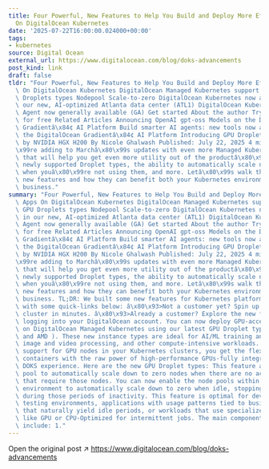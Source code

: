```yaml
---
title: Four Powerful, New Features to Help You Build and Deploy More Efficient Apps
  On DigitalOcean Kubernetes
date: '2025-07-22T16:00:00.024000+00:00'
tags:
- kubernetes
source: Digital Ocean
external_url: https://www.digitalocean.com/blog/doks-advancements
post_kind: link
draft: false
tldr: "Four Powerful, New Features to Help You Build and Deploy More Efficient Apps\
  \ On DigitalOcean Kubernetes DigitalOcean Managed Kubernetes support for new GPU\
  \ Droplets types Nodepool Scale-to-zero DigitalOcean Kubernetes now available in\
  \ our new, AI-optimized Atlanta data center (ATL1) DigitalOcean Kubernetes Routing\
  \ Agent now generally available (GA) Get started About the author Try DigitalOcean\
  \ for free Related Articles Announcing OpenAI gpt-oss Models on the DigitalOcean\
  \ Gradientâ\x84¢ AI Platform Build smarter AI agents: new tools now available for\
  \ the DigitalOcean Gradientâ\x84¢ AI Platform Introducing GPU Droplets accelerated\
  \ by NVIDIA HGX H200 By Nicole Ghalwash Published: July 22, 2025 4 min read Weâ\x80\
  \x99re adding to Marchâ\x80\x99s updates with even more Managed Kubernetes features\
  \ that will help you get even more utility out of the productâ\x80\x93including\
  \ newly supported Droplet types, the ability to automatically scale nodes to zero\
  \ when youâ\x80\x99re not using them, and more. Letâ\x80\x99s walk through these\
  \ new features and how they can benefit both your Kubernetes environment and your\
  \ business."
summary: "Four Powerful, New Features to Help You Build and Deploy More Efficient\
  \ Apps On DigitalOcean Kubernetes DigitalOcean Managed Kubernetes support for new\
  \ GPU Droplets types Nodepool Scale-to-zero DigitalOcean Kubernetes now available\
  \ in our new, AI-optimized Atlanta data center (ATL1) DigitalOcean Kubernetes Routing\
  \ Agent now generally available (GA) Get started About the author Try DigitalOcean\
  \ for free Related Articles Announcing OpenAI gpt-oss Models on the DigitalOcean\
  \ Gradientâ\x84¢ AI Platform Build smarter AI agents: new tools now available for\
  \ the DigitalOcean Gradientâ\x84¢ AI Platform Introducing GPU Droplets accelerated\
  \ by NVIDIA HGX H200 By Nicole Ghalwash Published: July 22, 2025 4 min read Weâ\x80\
  \x99re adding to Marchâ\x80\x99s updates with even more Managed Kubernetes features\
  \ that will help you get even more utility out of the productâ\x80\x93including\
  \ newly supported Droplet types, the ability to automatically scale nodes to zero\
  \ when youâ\x80\x99re not using them, and more. Letâ\x80\x99s walk through these\
  \ new features and how they can benefit both your Kubernetes environment and your\
  \ business. TL;DR: We built some new features for Kubernetes platform. Get started\
  \ with some quick-links below: â\x80\x93>Not a customer yet? Spin up a Kubernetes\
  \ cluster in minutes. â\x80\x93>Already a customer? Explore the new features by\
  \ logging into your DigitalOcean account. You can now deploy GPU-accelerated workloads\
  \ on DigitalOcean Managed Kubernetes using our latest GPU Droplet types (both NVIDIA\
  \ and AMD ). These new instance types are ideal for AI/ML training and inference,\
  \ image and video processing, and other compute-intensive workloads. With native\
  \ support for GPU nodes in your Kubernetes clusters, you get the flexibility of\
  \ containers with the raw power of high-performance GPUs-fully integrated into the\
  \ DOKS experience. Here are the new GPU Droplet types: This feature allows a node\
  \ pool to automatically scale down to zero nodes when there are no active workloads\
  \ that require those nodes. You can now enable the node pools within your Kubernetes\
  \ environment to automatically scale down to zero when idle, stopping compute charges\
  \ during those periods of inactivity. This feature is optimal for development or\
  \ testing environments, applications with usage patterns tied to business hours\
  \ that naturally yield idle periods, or workloads that use specialized node pools\
  \ like GPU or CPU-Optimized for intermittent jobs. The main components of this feature\
  \ include: 1."
---
```

Open the original post ↗ https://www.digitalocean.com/blog/doks-advancements
